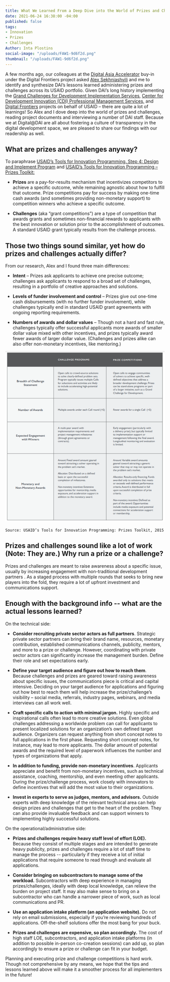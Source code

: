 ```yaml
---
title: What We Learned From a Deep Dive into the World of Prizes and Challenges
date: 2021-06-24 16:38:00 -04:00
published: false
tags:
- Innovation
- Prizes
- Challenges
Author: Inta Plostins
social-image: "/uploads/FAW1-9d6f2d.png"
thumbnail: "/uploads/FAW1-9d6f2d.png"
---
```


A few months ago, our colleagues at the [Digital Asia Accelerator](https://www.usaid.gov/sites/default/files/documents/USAID_Digital_Asia_Accelerator_Fact_Sheet.pdf) buy-in under the Digital Frontiers project asked [Alex Sekhniashvili](https://dai-global-digital.com/authors/alexander-sekhniashvili/) and me to identify and synthesize DAI’s lessons learned administering prizes and challenges across its USAID portfolio. Given DAI’s long history implementing the [Grand Challenges for Development Implementation Services](https://www.dai.com/our-work/projects/worldwide-grand-challenges-development-implementation-services), [Center for Development Innovation (CDI) Professional Management Services,](https://www.dai.com/our-work/projects/worldwide-center-development-innovation-professional-management-services) and [Digital Frontiers](https://www.dai.com/our-work/projects/worldwide-digital-frontiers-df) projects on behalf of USAID – there are quite a lot of learnings! So Alex and I dove deep into the world of prizes and challenges, reading project documents and interviewing a number of DAI staff. Because we at Digital@DAI are all about fostering a culture of transparency in the digital development space, we are pleased to share our findings with our readership as well.

<!--more-->

## What are prizes and challenges anyway?

To paraphrase [USAID’s Tools for Innovation Programming. Step 4: Design and Implement Program](https://static.globalinnovationexchange.org/s3fs-public/asset/document/Innovation%20Toolkit%20STEP%204%20Design%20and%20Implement%20Strategy.pdf?kIx2UF_5yYkBp6N1._bNZqjjxR1.nli3) and [USAID’s Tools for Innovation Programming – Prizes Toolkit:](https://static.globalinnovationexchange.org/asset/document/PrizesToolkit2015_Final_0.pdf)

* **Prizes** are a pay-for-results mechanism that incentivizes competitors to achieve a specific outcome, while remaining agnostic about how to fulfill that outcome. Prize competitions pay for success by making one-time cash awards (and sometimes providing non-monetary support) to competition winners who achieve a specific outcome.

* **Challenges** (aka “grant competitions”) are a type of competition that awards grants and sometimes non-financial rewards to applicants with the best innovation or solution prior to the accomplishment of outcomes. A standard USAID grant typically results from the challenge process.

## Those two things sound similar, yet how do prizes and challenges actually differ?

From our research, Alex and I found three main differences:

* **Intent** – Prizes ask applicants to achieve one precise outcome; challenges ask applicants to respond to a broad set of challenges, resulting in a portfolio of creative approaches and solutions.

* **Levels of funder involvement and control** – Prizes give out one-time cash disbursements (with no further funder involvement), while challenges typically end in standard USAID grant agreements with ongoing reporting requirements.

* **Numbers of awards and dollar values** – Though not a hard and fast rule, challenges typically offer successful applicants more awards of smaller dollar value mixed with other incentives, and prizes typically award fewer awards of larger dollar value. (Challenges and prizes alike can also offer non-monetary incentives, like mentoring.)

![Capture_Inno Toolkit.PNG](/uploads/Capture_Inno%20Toolkit.PNG)

`Source: USAID’s Tools for Innovation Programming: Prizes Toolkit, 2015`

## Prizes and challenges sound like a lot of work (Note: They are.) Why run a prize or a challenge?

Prizes and challenges are meant to raise awareness about a specific issue, usually by increasing engagement with non-traditional development partners . As a staged process with multiple rounds that seeks to bring new players into the fold, they require a lot of upfront investment and communications support.

## Enough with the background info -- what are the actual lessons learned?

On the technical side:

* **Consider recruiting private sector actors as full partners**. Strategic private sector partners can bring their brand name, resources, monetary contribution, established communications channels, publicity, mentors, and more to a prize or challenge. However, coordinating with private sector actors can significantly increase the management burden. Define their role and set expectations early.

* **Define your target audience and figure out how to reach them**. Because challenges and prizes are geared toward raising awareness about specific issues, the communications piece is critical and capital intensive. Deciding on your target audience for applications and figuring out how best to reach them will help increase the prize/challenge’s visibility – social media, referrals, industry pages, webinars, and media interviews can all work well.

* **Craft specific calls to action with minimal jargon.** Highly specific and inspirational calls often lead to more creative solutions. Even global challenges addressing a worldwide problem can call for applicants to present localized solutions for an organization’s own defined target audience. Organizers can request anything from short concept notes to full applications in the first phase. Requesting short concept notes, for instance, may lead to more applicants. The dollar amount of potential awards and the required level of paperwork influences the number and types of organizations that apply.

* **In addition to funding, provide non-monetary incentives**. Applicants appreciate and benefit from non-monetary incentives, such as technical assistance, coaching, mentorship, and even meeting other applicants. During the prize/challenge process, work closely with innovators to define incentives that will add the most value to their organizations.

* **Invest in experts to serve as judges, mentors, and advisors.** Outside experts with deep knowledge of the relevant technical area can help design prizes and challenges that get to the heart of the problem. They can also provide invaluable feedback and can support winners to implementing highly successful solutions.

On the operational/administrative side:

* **Prizes and challenges require heavy staff level of effort (LOE).** Because they consist of multiple stages and are intended to generate heavy publicity, prizes and challenges require a lot of staff time to manage the process -- particularly if they receive a lot of initial applications that require someone to read through and evaluate all applications.

* **Consider bringing on subcontractors to manage some of the workload.** Subcontractors with deep experience in managing prizes/challenges, ideally with deep local knowledge, can relieve the burden on project staff. It may also make sense to bring on a subcontractor who can handle a narrower piece of work, such as local communications and PR.

* **Use an application intake platform (an application website).** Do not rely on email submissions, especially if you’re reviewing hundreds of applications. Off-the-shelf solutions offer the most bang for your buck.

* **Prizes and challenges are expensive, so plan accordingly.** The cost of high staff LOE, subcontractors, and application intake platforms (in addition to possible in-person co-creation sessions) can add up, so plan accordingly to ensure a prize or challenge can fit in your budget.

Planning and executing prize and challenge competitions is hard work. Though not comprehensive by any means, we hope that the tips and lessons learned above will make it a smoother process for all implementers in the future!
